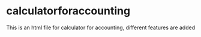 # calculatorforaccounting
This is an html file for calculator for accounting, different features are added
